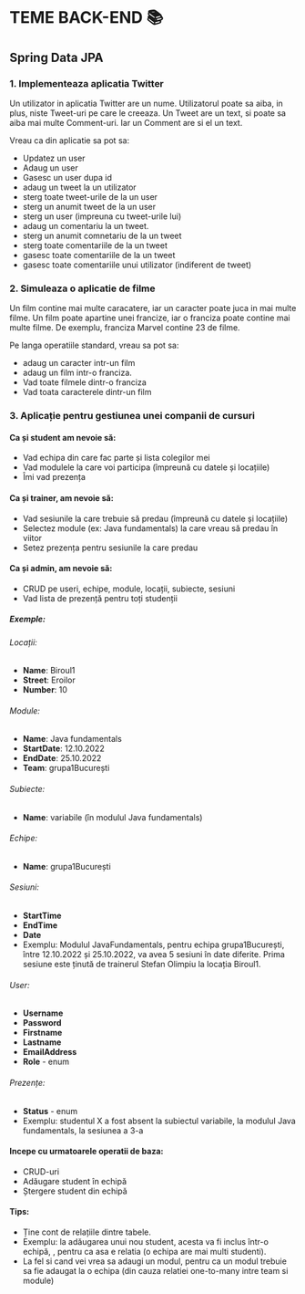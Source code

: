 
# TEME BACK-END 📚

## Spring Data JPA

### 1. Implementeaza aplicatia Twitter

Un utilizator in aplicatia Twitter are un nume. Utilizatorul poate sa aiba, in plus, niste Tweet-uri pe care le creeaza.
Un Tweet are un text, si poate sa aiba mai multe Comment-uri.
Iar un Comment are si el un text.

Vreau ca din aplicatie sa pot sa:
- Updatez un user
- Adaug un user
- Gasesc un user dupa id
- adaug un tweet la un utilizator
- sterg toate tweet-urile de la un user
- sterg un anumit tweet de la un user
- sterg un user (impreuna cu tweet-urile lui)
- adaug un comentariu la un tweet.
- sterg un anumit comnetariu de la un tweet
- sterg toate comentariile de la un tweet
- gasesc toate comentariile de la un tweet
- gasesc toate comentariile unui utilizator (indiferent de tweet)

### 2. Simuleaza o aplicatie de filme
Un film contine mai multe caracatere, iar un caracter poate juca in mai multe filme.
Un film poate apartine unei francize, iar o franciza poate contine mai multe filme.
De exemplu, franciza Marvel contine 23 de filme.

Pe langa operatiile standard, vreau sa pot sa:
- adaug un caracter intr-un film
- adaug un film intr-o franciza.
- Vad toate filmele dintr-o franciza
- Vad toata caracterele dintr-un film

### 3. Aplicație pentru gestiunea unei companii de cursuri

#### Ca și student am nevoie să:
- Vad echipa din care fac parte și lista colegilor mei
- Vad modulele la care voi participa (împreună cu datele și locațiile)
- Îmi vad prezența

#### Ca și trainer, am nevoie să:
- Vad sesiunile la care trebuie să predau (împreună cu datele și locațiile)
- Selectez module (ex: Java fundamentals) la care vreau să predau în viitor
- Setez prezența pentru sesiunile la care predau

#### Ca și admin, am nevoie să:
- CRUD pe useri, echipe, module, locații, subiecte, sesiuni
- Vad lista de prezență pentru toți studenții

##### Exemple:

###### Locații:
- **Name**: Biroul1
- **Street**: Eroilor
- **Number**: 10

###### Module:
- **Name**: Java fundamentals
- **StartDate**: 12.10.2022
- **EndDate**: 25.10.2022
- **Team**: grupa1București

###### Subiecte:
- **Name**: variabile (în modulul Java fundamentals)

###### Echipe:
- **Name**: grupa1București

###### Sesiuni:
- **StartTime**
- **EndTime**
- **Date**
- Exemplu: Modulul JavaFundamentals, pentru echipa grupa1București, între 12.10.2022 și 25.10.2022, va avea 5 sesiuni în date diferite. Prima sesiune este ținută de trainerul Stefan Olimpiu la locația Biroul1.

###### User:
- **Username**
- **Password**
- **Firstname**
- **Lastname**
- **EmailAddress**
- **Role** - enum

###### Prezențe:
- **Status** - enum
- Exemplu: studentul X a fost absent la subiectul variabile, la modulul Java fundamentals, la sesiunea a 3-a

#### Incepe cu urmatoarele operatii de baza:
- CRUD-uri
- Adăugare student în echipă
- Ștergere student din echipă

#### Tips:
- Ține cont de relațiile dintre tabele.
- Exemplu: la adăugarea unui nou student, acesta va fi inclus într-o echipă, , pentru ca asa e relatia (o echipa are mai multi studenti).
- La fel si cand vei vrea sa adaugi un modul, pentru ca un modul trebuie sa fie adaugat la o echipa (din cauza relatiei one-to-many intre team si module)






